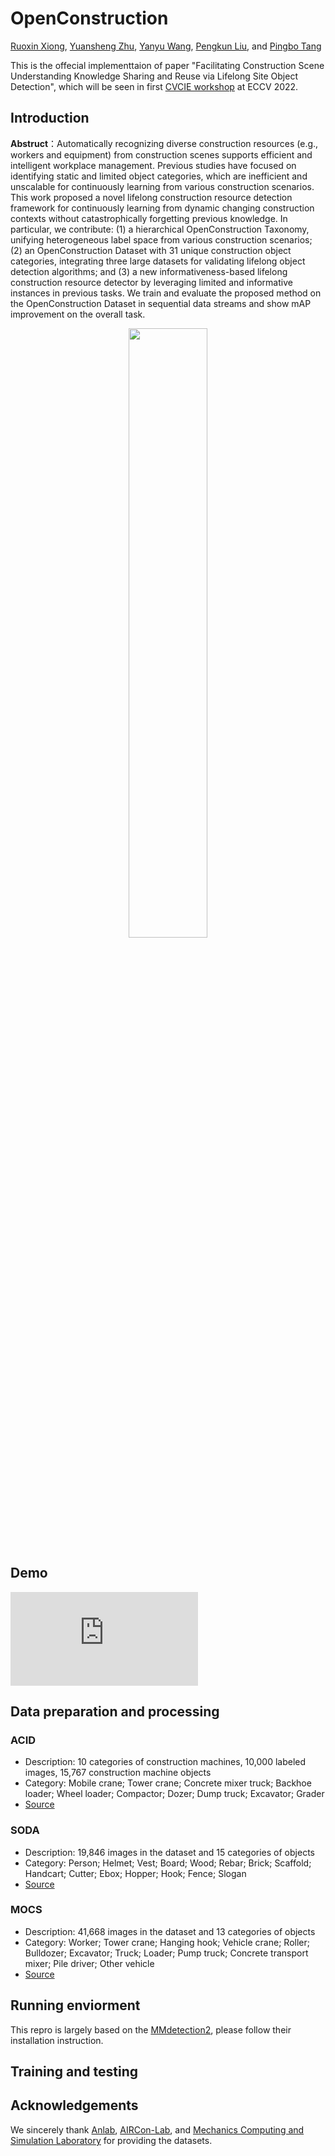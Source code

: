 # OpenConstruction

[Ruoxin Xiong](https://www.linkedin.com/in/ruoxin-xiong-56773815b/), [Yuansheng Zhu](https://sites.google.com/view/yuz128/home), [Yanyu Wang](https://www.linkedin.com/in/yanyu-wang-984bb61b7/), [Pengkun Liu](https://www.linkedin.com/in/pengkunliu/), and [Pingbo Tang](https://sites.google.com/site/tangpingbo/)

This is the offecial implementtaion of paper "Facilitating Construction Scene Understanding Knowledge Sharing and Reuse via Lifelong Site Object Detection", which will be seen in first [CVCIE workshop](https://vap.aau.dk/cvcie/) at ECCV 2022. 

## Introduction

**Abstruct**：Automatically recognizing diverse construction resources (e.g., workers and equipment) from construction scenes supports efficient and intelligent workplace management. Previous studies have focused on identifying static and limited object categories, which are inefficient and unscalable for continuously learning from various construction scenarios. This work proposed a novel lifelong construction resource detection framework for continuously learning from dynamic changing construction contexts without catastrophically forgetting previous knowledge. In particular, we contribute: (1) a hierarchical OpenConstruction Taxonomy, unifying heterogeneous label space from various construction scenarios; (2) an OpenConstruction Dataset with 31 unique construction object categories, integrating three large datasets for validating lifelong object detection algorithms; and (3) a new informativeness-based lifelong construction resource detector by leveraging limited and informative instances in previous tasks. We train and evaluate the proposed method on the OpenConstruction Dataset in sequential data streams and show mAP improvement on the overall task.

<p align="center">
  <img src="https://user-images.githubusercontent.com/43504654/183323676-1d70bd4c-3282-489c-9239-5d48d8f6df61.png" width=50% height=50%>
</p>

## Demo
![vis.pdf](https://github.com/YUZ128pitt/OpenConstruction/files/9278163/vis.pdf)

## Data preparation and processing

### ACID
- Description: 10 categories of construction machines, 10,000 labeled images, 15,767 construction machine objects
- Category: Mobile crane; Tower crane; Concrete mixer truck; Backhoe loader; Wheel loader; Compactor; Dozer; Dump truck; Excavator; Grader
- [Source](https://www.acidb.ca/)

### SODA
- Description: 19,846 images in the dataset and 15 categories of objects
- Category: Person; Helmet; Vest; Board; Wood; Rebar; Brick; Scaffold; Handcart; Cutter; Ebox; Hopper; Hook; Fence; Slogan
- [Source](https://linjiarui.net/en/portfolio/2022-02-22-SODA-site-object-detection-dataset-for-deep-learning-in-construction) 

### MOCS
- Description: 41,668 images in the dataset and 13 categories of objects
- Category: Worker; Tower crane; Hanging hook; Vehicle crane; Roller; Bulldozer; Excavator; Truck; Loader; Pump truck; Concrete transport mixer; Pile driver; Other vehicle
- [Source](http://www.anlab340.com/Archives/IndexArctype/index/t_id/17.html)



## Running enviorment
This repro is largely based on the [MMdetection2](https://github.com/open-mmlab/mmdetection), please follow their installation instruction.

## Training and testing

## Acknowledgements
We sincerely thank [Anlab](http://www.anlab340.com), [AIRCon-Lab](https://profsckang.wixsite.com/uofa-rlab), and [Mechanics Computing and Simulation Laboratory](https://linjiarui.net/en/) for providing the datasets.  
